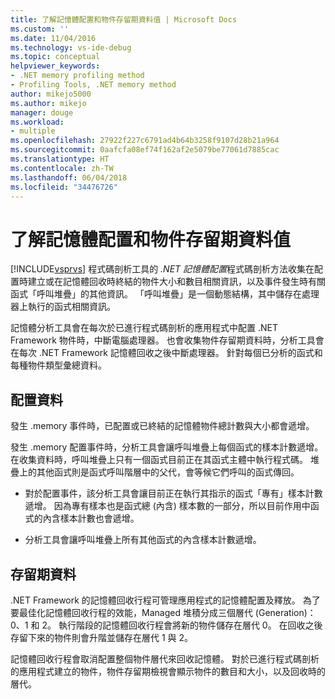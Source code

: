 ```yaml
---
title: 了解記憶體配置和物件存留期資料值 | Microsoft Docs
ms.custom: ''
ms.date: 11/04/2016
ms.technology: vs-ide-debug
ms.topic: conceptual
helpviewer_keywords:
- .NET memory profiling method
- Profiling Tools, .NET memory method
author: mikejo5000
ms.author: mikejo
manager: douge
ms.workload:
- multiple
ms.openlocfilehash: 27922f227c6791ad4b64b3258f9107d28b21a964
ms.sourcegitcommit: 0aafcfa08ef74f162af2e5079be77061d7885cac
ms.translationtype: HT
ms.contentlocale: zh-TW
ms.lasthandoff: 06/04/2018
ms.locfileid: "34476726"
---
```

# <a name="understand-memory-allocation-and-object-lifetime-data-values"></a>了解記憶體配置和物件存留期資料值

[!INCLUDE[vsprvs](../code-quality/includes/vsprvs_md.md)] 程式碼剖析工具的 *.NET 記憶體配置*程式碼剖析方法收集在配置時建立或在記憶體回收時終結的物件大小和數目相關資訊，以及事件發生時有關函式「呼叫堆疊」的其他資訊。 「呼叫堆疊」是一個動態結構，其中儲存在處理器上執行的函式相關資訊。

記憶體分析工具會在每次於已進行程式碼剖析的應用程式中配置 .NET Framework 物件時，中斷電腦處理器。 也會收集物件存留期資料時，分析工具會在每次 .NET Framework 記憶體回收之後中斷處理器。 針對每個已分析的函式和每種物件類型彙總資料。

## <a name="allocation-data"></a>配置資料

發生 .memory 事件時，已配置或已終結的記憶體物件總計數與大小都會遞增。

發生 .memory 配置事件時，分析工具會讓呼叫堆疊上每個函式的樣本計數遞增。 在收集資料時，呼叫堆疊上只有一個函式目前正在其函式主體中執行程式碼。 堆疊上的其他函式則是函式呼叫階層中的父代，會等候它們呼叫的函式傳回。

- 對於配置事件，該分析工具會讓目前正在執行其指示的函式「專有」樣本計數遞增。 因為專有樣本也是函式總 (內含) 樣本數的一部分，所以目前作用中函式的內含樣本計數也會遞增。

- 分析工具會讓呼叫堆疊上所有其他函式的內含樣本計數遞增。

## <a name="lifetime-data"></a>存留期資料

.NET Framework 的記憶體回收行程可管理應用程式的記憶體配置及釋放。 為了要最佳化記憶體回收行程的效能，Managed 堆積分成三個層代 (Generation)：0、1 和 2。 執行階段的記憶體回收行程會將新的物件儲存在層代 0。 在回收之後存留下來的物件則會升階並儲存在層代 1 與 2。

記憶體回收行程會取消配置整個物件層代來回收記憶體。 對於已進行程式碼剖析的應用程式建立的物件，物件存留期檢視會顯示物件的數目和大小，以及回收時的層代。